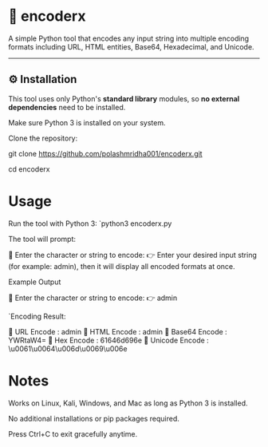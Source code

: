 # 🔐 encoderx

A simple Python tool that encodes any input string into multiple encoding formats including URL, HTML entities, Base64, Hexadecimal, and Unicode.

---

## ⚙️ Installation

This tool uses only Python's **standard library** modules, so **no external dependencies** need to be installed.

Make sure Python 3 is installed on your system.

Clone the repository:

git clone https://github.com/polashmridha001/encoderx.git

cd encoderx

# Usage
Run the tool with Python 3:
`python3 encoderx.py


The tool will prompt:


🔹 Enter the character or string to encode: 👉
Enter your desired input string (for example: admin), then it will display all encoded formats at once.

Example Output

🔹 Enter the character or string to encode: 👉 admin

`Encoding Result:

🔸 URL Encode     : admin
🔸 HTML Encode    : admin
🔸 Base64 Encode  : YWRtaW4=
🔸 Hex Encode     : 61646d696e
🔸 Unicode Encode : \u0061\u0064\u006d\u0069\u006e

# Notes
Works on Linux, Kali, Windows, and Mac as long as Python 3 is installed.

No additional installations or pip packages required.

Press Ctrl+C to exit gracefully anytime.
